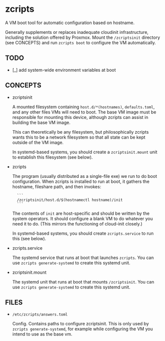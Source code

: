 # zcripts

A VM boot tool for automatic configuration based on hostname.

Generally supplements or replaces inadequate cloudinit infrastructure, including 
the solution offered by Proxmox. Mount the `/zcriptsinit` directory (see CONCEPTS)
and run `zcripts boot` to configure the VM automatically.


## TODO

- [_] add system-wide environment variables at boot


## CONCEPTS

- zcriptsinit

    A mounted filesystem containing `host.d/*(hostnames)`, `defaults.toml`, and
    any other files VMs will need to boot. The base VM image must be responsible
    for mounting this device, although zcripts can assist in building the base
    VM image.

    This can theoretically be any filesystem, but philosophically zcripts wants
    this to be a network filesystem so that all state can be kept outside of the
    VM image.

    In systemd-based systems, you should create a `zcriptsinit.mount` unit to
    establish this filesystem (see below).

- zcripts

    The program (usually distributed as a single-file exe) we run to do boot
    configuration.  When zcripts is installed to run at boot, it gathers the
    hostname, fileshare path, and then invokes:
    
        ```
        /zcriptsinit/host.d/$(hostnamectl hostname)/init
        ```
    
    The contents of `init` are host-specific and should be written by the system
    operators. It should configure a blank VM to do whatever you need it to do.
    (This mirrors the functioning of cloud-init closely.)

    In systemd-based systems, you should create `zcripts.service` to run this
    (see below).

- zcripts.service

    The systemd service that runs at boot that launches `zcripts`.
    You can use `zcripts generate-systemd` to create this systemd unit.


- zcriptsinit.mount

    The systemd unit that runs at boot that mounts `/zcriptsinit`.
    You can use `zcripts generate-systemd` to create this systemd unit.


## FILES

- `/etc/zcripts/answers.toml`

    Config. Contains paths to configure zcriptsinit. This is only used by
    `zcripts generate-systemd`, for example while configuring the VM you intend
    to use as the base vm.
